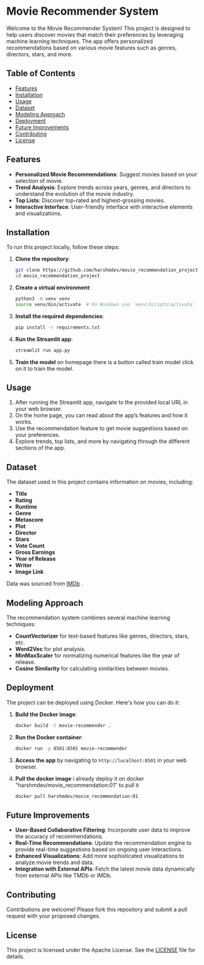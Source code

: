 # Movie Recommender System

Welcome to the Movie Recommender System! This project is designed to help users discover movies that match their preferences by leveraging machine learning techniques. The app offers personalized recommendations based on various movie features such as genres, directors, stars, and more.

## Table of Contents

- [Features](#features)
- [Installation](#installation)
- [Usage](#usage)
- [Dataset](#dataset)
- [Modeling Approach](#modeling-approach)
- [Deployment](#deployment)
- [Future Improvements](#future-improvements)
- [Contributing](#contributing)
- [License](#license)

## Features

- **Personalized Movie Recommendations**: Suggest movies based on your selection of movie.
- **Trend Analysis**: Explore trends across years, genres, and directors to understand the evolution of the movie industry.
- **Top Lists**: Discover top-rated and highest-grossing movies.
- **Interactive Interface**: User-friendly interface with interactive elements and visualizations.

## Installation

To run this project locally, follow these steps:

1. **Clone the repository**:
    ```bash
    git clone https://github.com/harshmdev/movie_recommendation_project.git
    cd movie_recommendation_project
    ```

2. **Create a virtual environment**:
    ```bash
    python3 -m venv venv
    source venv/bin/activate  # On Windows use `venv\Scripts\activate`
    ```

3. **Install the required dependencies**:
    ```bash
    pip install -r requirements.txt
    ```

4. **Run the Streamlit app**:
    ```bash
    streamlit run app.py
    ```
5. **Train the model**
    on homepage there is a button called train model click on it to train the model.

## Usage

1. After running the Streamlit app, navigate to the provided local URL in your web browser.
2. On the home page, you can read about the app’s features and how it works.
3. Use the recommendation feature to get movie suggestions based on your preferences.
4. Explore trends, top lists, and more by navigating through the different sections of the app.

## Dataset

The dataset used in this project contains information on movies, including:

- **Title**
- **Rating**
- **Runtime**
- **Genre**
- **Metascore**
- **Plot**
- **Director**
- **Stars**
- **Vote Count**
- **Gross Earnings**
- **Year of Release**
- **Writer**
- **Image Link**

Data was sourced from [IMDb](https://www.imdb.com/) .

## Modeling Approach

The recommendation system combines several machine learning techniques:

- **CountVectorizer** for text-based features like genres, directors, stars, etc.
- **Word2Vec** for plot analysis.
- **MinMaxScaler** for normalizing numerical features like the year of release.
- **Cosine Similarity**  for calculating similarities between movies.

## Deployment

The project can be deployed using Docker. Here's how you can do it:

1. **Build the Docker image**:
    ```bash
    docker build -t movie-recommender .
    ```

2. **Run the Docker container**:
    ```bash
    docker run -p 8501:8501 movie-recommender
    ```

3. **Access the app** by navigating to `http://localhost:8501` in your web browser.

4. **Pull the docker image** i already deploy it on docker "harshmdev/movie_recommendation:01" to pull it 
    ```bash
    docker pull harshmdev/movie_recommendation:01
    ```

## Future Improvements

- **User-Based Collaborative Filtering**: Incorporate user data to improve the accuracy of recommendations.
- **Real-Time Recommendations**: Update the recommendation engine to provide real-time suggestions based on ongoing user interactions.
- **Enhanced Visualizations**: Add more sophisticated visualizations to analyze movie trends and data.
- **Integration with External APIs**: Fetch the latest movie data dynamically from external APIs like TMDb or IMDb.

## Contributing

Contributions are welcome! Please fork this repository and submit a pull request with your proposed changes.

## License

This project is licensed under the Apache License. See the [LICENSE](LICENSE) file for details.
